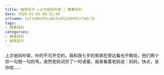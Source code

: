 ```yaml
---
title: 搞笑段子->上次爸妈吵架 | 糗事百科
date: 2020-01-05 06:31:38
urlname: 1a7110bdd5ca823ad52d30492c7a6c7b
tags: 
- 糗事百科
categories:
- 糗事百科
- 搞笑段子
---
```

上次爸妈吵架，吵的不可开交的，我和我七岁的弟弟在旁边看也不敢劝，他们两个你一句我一句的骂，突然老妈词穷了一时语塞，我弟看着老妈说：妈妈，快点，该你啦……


